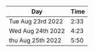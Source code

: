 | Day               | Time |
| ----------------- | ---- |
| Tue Aug 23rd 2022 | 2:33 |
| Wed Aug 24th 2022 | 4:23 |
| thu Aug 25th 2022 | 5:50 |
